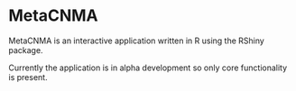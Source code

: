 # MetaCNMA
MetaCNMA is an interactive application written in R using the RShiny package.

Currently the application is in alpha development so only core functionality is present.